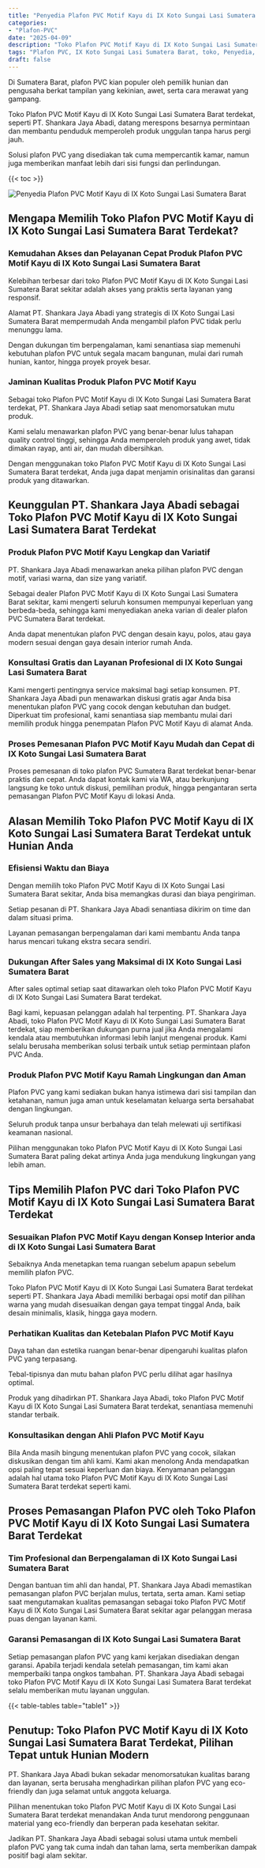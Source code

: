 ```yaml
---
title: "Penyedia Plafon PVC Motif Kayu di IX Koto Sungai Lasi Sumatera Barat"
categories: 
- "Plafon-PVC"
date: "2025-04-09"
description: "Toko Plafon PVC Motif Kayu di IX Koto Sungai Lasi Sumatera Barat untuk hunian, perkantoran, dan toko. Material berkualitas, variasi motif, variasi warna elegan, dengan layanan penempatan ditangani oleh teknisi ahli serta garansi resmi!|Layanan penyediaan Plafon PVC Motif Kayu di IX Koto Sungai Lasi Sumatera Barat bagi keperluan tempat tinggal, perkantoran, atau ritel, beserta material berkualitas dan pemasangan oleh teknisi profesional dan kepastian resmi.|Solusi Plafon PVC Motif Kayu di IX Koto Sungai Lasi Sumatera Barat yang terpercaya bagi hunian, office, dan toko, bersama produk berkualitas dan penempatan oleh tenaga ahli profesional serta kepastian resmi.|Penjualan Plafon PVC Motif Kayu di IX Koto Sungai Lasi Sumatera Barat bagi tempat tinggal, kantor, dan ritel, beserta plafon berkualitas dan penempatan ditangani oleh tenaga ahli ahli, disertai beserta garansi resmi.}"
tags: "Plafon PVC, IX Koto Sungai Lasi Sumatera Barat, toko, Penyedia, distributor"
draft: false
---
```


Di Sumatera Barat, plafon PVC kian populer oleh pemilik hunian dan pengusaha berkat tampilan yang kekinian, awet, serta cara merawat yang gampang.

Toko Plafon PVC Motif Kayu di IX Koto Sungai Lasi Sumatera Barat terdekat, seperti PT. Shankara Jaya Abadi, datang merespons besarnya permintaan dan membantu penduduk memperoleh produk unggulan tanpa harus pergi jauh.

Solusi plafon PVC yang disediakan tak cuma mempercantik kamar, namun juga memberikan manfaat lebih dari sisi fungsi dan perlindungan.

{{< toc >}}

![Penyedia Plafon PVC Motif Kayu di IX Koto Sungai Lasi Sumatera Barat](/images/Plafon-PVC/Penyedia-Plafon-PVC-Motif-Kayu-di-IX-Koto-Sungai-Lasi-Sumatera-Barat.png)


## Mengapa Memilih Toko Plafon PVC Motif Kayu di IX Koto Sungai Lasi Sumatera Barat Terdekat?

### Kemudahan Akses dan Pelayanan Cepat Produk Plafon PVC Motif Kayu di IX Koto Sungai Lasi Sumatera Barat

Kelebihan terbesar dari toko Plafon PVC Motif Kayu di IX Koto Sungai Lasi Sumatera Barat sekitar adalah akses yang praktis serta layanan yang responsif.

Alamat PT. Shankara Jaya Abadi yang strategis di IX Koto Sungai Lasi Sumatera Barat mempermudah Anda mengambil plafon PVC tidak perlu menunggu lama.

Dengan dukungan tim berpengalaman, kami senantiasa siap memenuhi kebutuhan plafon PVC untuk segala macam bangunan, mulai dari rumah hunian, kantor, hingga proyek proyek besar.

### Jaminan Kualitas Produk Plafon PVC Motif Kayu

Sebagai toko Plafon PVC Motif Kayu di IX Koto Sungai Lasi Sumatera Barat terdekat, PT. Shankara Jaya Abadi setiap saat menomorsatukan mutu produk.

Kami selalu menawarkan plafon PVC yang benar-benar lulus tahapan quality control tinggi, sehingga Anda memperoleh produk yang awet, tidak dimakan rayap, anti air, dan mudah dibersihkan.

Dengan menggunakan toko Plafon PVC Motif Kayu di IX Koto Sungai Lasi Sumatera Barat terdekat, Anda juga dapat menjamin orisinalitas dan garansi produk yang ditawarkan.

## Keunggulan PT. Shankara Jaya Abadi sebagai Toko Plafon PVC Motif Kayu di IX Koto Sungai Lasi Sumatera Barat Terdekat

### Produk Plafon PVC Motif Kayu Lengkap dan Variatif

PT. Shankara Jaya Abadi menawarkan aneka pilihan plafon PVC dengan motif, variasi warna, dan size yang variatif.

Sebagai dealer Plafon PVC Motif Kayu di IX Koto Sungai Lasi Sumatera Barat sekitar, kami mengerti seluruh konsumen mempunyai keperluan yang berbeda-beda, sehingga kami menyediakan aneka varian di dealer plafon PVC Sumatera Barat terdekat.

Anda dapat menentukan plafon PVC dengan desain kayu, polos, atau gaya modern sesuai dengan gaya desain interior rumah Anda.

### Konsultasi Gratis dan Layanan Profesional di IX Koto Sungai Lasi Sumatera Barat

Kami mengerti pentingnya service maksimal bagi setiap konsumen. PT. Shankara Jaya Abadi pun menawarkan diskusi gratis agar Anda bisa menentukan plafon PVC yang cocok dengan kebutuhan dan budget. Diperkuat tim profesional, kami senantiasa siap membantu mulai dari memilih produk hingga penempatan Plafon PVC Motif Kayu di alamat Anda.

### Proses Pemesanan Plafon PVC Motif Kayu Mudah dan Cepat di IX Koto Sungai Lasi Sumatera Barat

Proses pemesanan di toko plafon PVC Sumatera Barat terdekat benar-benar praktis dan cepat. Anda dapat kontak kami via WA, atau berkunjung langsung ke toko untuk diskusi, pemilihan produk, hingga pengantaran serta pemasangan Plafon PVC Motif Kayu di lokasi Anda.

## Alasan Memilih Toko Plafon PVC Motif Kayu di IX Koto Sungai Lasi Sumatera Barat Terdekat untuk Hunian Anda

### Efisiensi Waktu dan Biaya

Dengan memilih toko Plafon PVC Motif Kayu di IX Koto Sungai Lasi Sumatera Barat sekitar, Anda bisa memangkas durasi dan biaya pengiriman.

Setiap pesanan di PT. Shankara Jaya Abadi senantiasa dikirim on time dan dalam situasi prima.

Layanan pemasangan berpengalaman dari kami membantu Anda tanpa harus mencari tukang ekstra secara sendiri.

### Dukungan After Sales yang Maksimal di IX Koto Sungai Lasi Sumatera Barat

After sales optimal setiap saat ditawarkan oleh toko Plafon PVC Motif Kayu di IX Koto Sungai Lasi Sumatera Barat terdekat.

Bagi kami, kepuasan pelanggan adalah hal terpenting. PT. Shankara Jaya Abadi, toko Plafon PVC Motif Kayu di IX Koto Sungai Lasi Sumatera Barat terdekat, siap memberikan dukungan purna jual jika Anda mengalami kendala atau membutuhkan informasi lebih lanjut mengenai produk. Kami selalu berusaha memberikan solusi terbaik untuk setiap permintaan plafon PVC Anda.

### Produk Plafon PVC Motif Kayu Ramah Lingkungan dan Aman

Plafon PVC yang kami sediakan bukan hanya istimewa dari sisi tampilan dan ketahanan, namun juga aman untuk keselamatan keluarga serta bersahabat dengan lingkungan.

Seluruh produk tanpa unsur berbahaya dan telah melewati uji sertifikasi keamanan nasional.

Pilihan menggunakan toko Plafon PVC Motif Kayu di IX Koto Sungai Lasi Sumatera Barat paling dekat artinya Anda juga mendukung lingkungan yang lebih aman.

## Tips Memilih Plafon PVC dari Toko Plafon PVC Motif Kayu di IX Koto Sungai Lasi Sumatera Barat Terdekat

### Sesuaikan Plafon PVC Motif Kayu dengan Konsep Interior anda di IX Koto Sungai Lasi Sumatera Barat

Sebaiknya Anda menetapkan tema ruangan sebelum apapun sebelum memilih plafon PVC.

Toko Plafon PVC Motif Kayu di IX Koto Sungai Lasi Sumatera Barat terdekat seperti PT. Shankara Jaya Abadi memiliki berbagai opsi motif dan pilihan warna yang mudah disesuaikan dengan gaya tempat tinggal Anda, baik desain minimalis, klasik, hingga gaya modern.

### Perhatikan Kualitas dan Ketebalan Plafon PVC Motif Kayu

Daya tahan dan estetika ruangan benar-benar dipengaruhi kualitas plafon PVC yang terpasang.

Tebal-tipisnya dan mutu bahan plafon PVC perlu dilihat agar hasilnya optimal.

Produk yang dihadirkan PT. Shankara Jaya Abadi, toko Plafon PVC Motif Kayu di IX Koto Sungai Lasi Sumatera Barat terdekat, senantiasa memenuhi standar terbaik.

### Konsultasikan dengan Ahli Plafon PVC Motif Kayu

Bila Anda masih bingung menentukan plafon PVC yang cocok, silakan diskusikan dengan tim ahli kami. Kami akan menolong Anda mendapatkan opsi paling tepat sesuai keperluan dan biaya. Kenyamanan pelanggan adalah hal utama toko Plafon PVC Motif Kayu di IX Koto Sungai Lasi Sumatera Barat terdekat seperti kami.

## Proses Pemasangan Plafon PVC oleh Toko Plafon PVC Motif Kayu di IX Koto Sungai Lasi Sumatera Barat Terdekat

### Tim Profesional dan Berpengalaman di IX Koto Sungai Lasi Sumatera Barat

Dengan bantuan tim ahli dan handal, PT. Shankara Jaya Abadi memastikan pemasangan plafon PVC berjalan mulus, tertata, serta aman. Kami setiap saat mengutamakan kualitas pemasangan sebagai toko Plafon PVC Motif Kayu di IX Koto Sungai Lasi Sumatera Barat sekitar agar pelanggan merasa puas dengan layanan kami.

### Garansi Pemasangan di IX Koto Sungai Lasi Sumatera Barat

Setiap pemasangan plafon PVC yang kami kerjakan disediakan dengan garansi. Apabila terjadi kendala setelah pemasangan, tim kami akan memperbaiki tanpa ongkos tambahan. PT. Shankara Jaya Abadi sebagai toko Plafon PVC Motif Kayu di IX Koto Sungai Lasi Sumatera Barat terdekat selalu memberikan mutu layanan unggulan.

{{< table-tables table="table1" >}}

## Penutup: Toko Plafon PVC Motif Kayu di IX Koto Sungai Lasi Sumatera Barat Terdekat, Pilihan Tepat untuk Hunian Modern

PT. Shankara Jaya Abadi bukan sekadar menomorsatukan kualitas barang dan layanan, serta berusaha menghadirkan pilihan plafon PVC yang eco-friendly dan juga selamat untuk anggota keluarga.

Pilihan menentukan toko Plafon PVC Motif Kayu di IX Koto Sungai Lasi Sumatera Barat terdekat menandakan Anda turut mendorong penggunaan material yang eco-friendly dan berperan pada kesehatan sekitar.

Jadikan PT. Shankara Jaya Abadi sebagai solusi utama untuk membeli plafon PVC yang tak cuma indah dan tahan lama, serta memberikan dampak positif bagi alam sekitar.